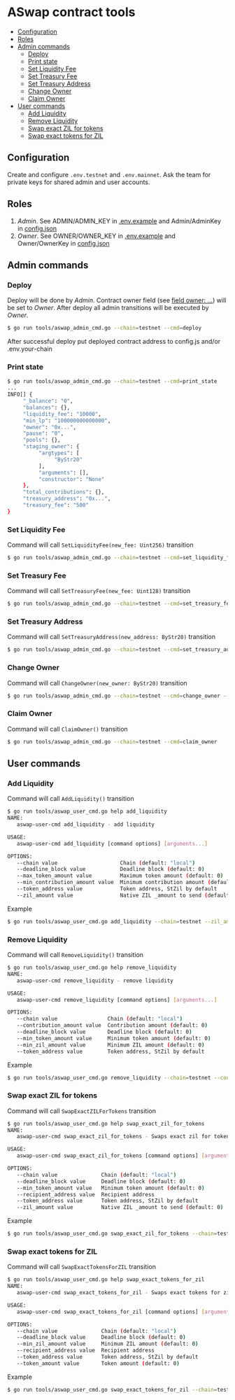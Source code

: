# ASwap contract tools

<!-- MarkdownTOC -->

- [Configuration](#configuration)
- [Roles](#roles)
- [Admin commands](#admin-commands)
     - [Deploy](#deploy)
     - [Print state](#print-state)
     - [Set Liquidity Fee](#set-liquidity-fee)
     - [Set Treasury Fee](#set-treasury-fee)
     - [Set Treasury Address](#set-treasury-address)
     - [Change Owner](#change-owner)
     - [Claim Owner](#claim-owner)
- [User commands](#user-commands)
     - [Add Liquidity](#add-liquidity)
     - [Remove Liquidity](#remove-liquidity)
     - [Swap exact ZIL for tokens](#swap-exact-zil-for-tokens)
     - [Swap exact tokens for ZIL](#swap-exact-tokens-for-zil)

<!-- /MarkdownTOC -->

## Configuration

Create and configure `.env.testnet` and `.env.mainnet`. Ask the team for private keys for shared admin and user accounts.

## Roles

1. *Admin*. See ADMIN/ADMIN_KEY in [.env.example](../.env.example) and Admin/AdminKey in [config.json](../config.json)
1. *Owner*. See OWNER/OWNER_KEY in [.env.example](../.env.example) and Owner/OwnerKey in [config.json](../config.json)

## Admin commands

### Deploy

Deploy will be done by *Admin*.
Contract owner field (see [field owner: ...](../contracts/aswap.scilla)) will be set to *Owner*.
After deploy all admin transitions will be executed by *Owner*.

```sh
$ go run tools/aswap_admin_cmd.go --chain=testnet --cmd=deploy
```

After successful deploy put deployed contract address to config.js and/or .env.your-chain

### Print state

```sh
$ go run tools/aswap_admin_cmd.go --chain=testnet --cmd=print_state
...
INFO[] {
     "_balance": "0",
     "balances": {},
     "liquidity_fee": "10000",
     "min_lp": "100000000000000",
     "owner": "0x...",
     "pause": "0",
     "pools": {},
     "staging_owner": {
          "argtypes": [
               "ByStr20"
          ],
          "arguments": [],
          "constructor": "None"
     },
     "total_contributions": {},
     "treasury_address": "0x...",
     "treasury_fee": "500"
}

```

### Set Liquidity Fee

Command will call `SetLiquidityFee(new_fee: Uint256)` transition

```sh
$ go run tools/aswap_admin_cmd.go --chain=testnet --cmd=set_liquidity_fee --value=9000
```

### Set Treasury Fee

Command will call `SetTreasuryFee(new_fee: Uint128)` transition

```sh
$ go run tools/aswap_admin_cmd.go --chain=testnet --cmd=set_treasury_fee --value=550
```

### Set Treasury Address

Command will call `SetTreasuryAddress(new_address: ByStr20)` transition

```sh
$ go run tools/aswap_admin_cmd.go --chain=testnet --cmd=set_treasury_address --value=0x0000000000000000000000000000000000000000
```

### Change Owner

Command will call `ChangeOwner(new_owner: ByStr20)` transition

```sh
$ go run tools/aswap_admin_cmd.go --chain=testnet --cmd=change_owner --value=0x0000000000000000000000000000000000000000
```

### Claim Owner

Command will call `ClaimOwner()` transition

```sh
$ go run tools/aswap_admin_cmd.go --chain=testnet --cmd=claim_owner
```

## User commands

### Add Liquidity

Command will call `AddLiquidity()` transition

```sh
$ go run tools/aswap_user_cmd.go help add_liquidity
NAME:
   aswap-user-cmd add_liquidity - add liquidity

USAGE:
   aswap-user-cmd add_liquidity [command options] [arguments...]

OPTIONS:
   --chain value                    Chain (default: "local")
   --deadline_block value           Deadline block (default: 0)
   --max_token_amount value         Maximum token amount (default: 0)
   --min_contribution_amount value  Minimum contribution amount (default: 0)
   --token_address value            Token address, StZil by default
   --zil_amount value               Native ZIL _amount to send (default: 0)
```

Example

```sh
$ go run tools/aswap_user_cmd.go add_liquidity --chain=testnet --zil_amount=100 --min_contribution_amount=10 --max_token_amount=100 --deadline_block=56789
```

### Remove Liquidity

Command will call `RemoveLiquidity()` transition

```sh
$ go run tools/aswap_user_cmd.go help remove_liquidity
NAME:
   aswap-user-cmd remove_liquidity - remove liquidity

USAGE:
   aswap-user-cmd remove_liquidity [command options] [arguments...]

OPTIONS:
   --chain value                Chain (default: "local")
   --contribution_amount value  Contribution amount (default: 0)
   --deadline_block value       Deadline block (default: 0)
   --min_token_amount value     Minimum token amount (default: 0)
   --min_zil_amount value       Minimum ZIL amount (default: 0)
   --token_address value        Token address, StZil by default
```

Example

```sh
$ go run tools/aswap_user_cmd.go remove_liquidity --chain=testnet --contribution_amount=100 --min_zil_amount=100 --min_token_amount=100 --deadline_block=56789
```

### Swap exact ZIL for tokens

Command will call `SwapExactZILForTokens` transition

```sh
$ go run tools/aswap_user_cmd.go help swap_exact_zil_for_tokens
NAME:
   aswap-user-cmd swap_exact_zil_for_tokens - Swaps exact zil for tokens

USAGE:
   aswap-user-cmd swap_exact_zil_for_tokens [command options] [arguments...]

OPTIONS:
   --chain value              Chain (default: "local")
   --deadline_block value     Deadline block (default: 0)
   --min_token_amount value   Minimum token amount (default: 0)
   --recipient_address value  Recipient address
   --token_address value      Token address, StZil by default
   --zil_amount value         Native ZIL _amount to send (default: 0)
```

Example

```sh
$ go run tools/aswap_user_cmd.go swap_exact_zil_for_tokens --chain=testnet --zil_amount=100 --min_token_amount=100 --deadline_block=56789 --recipient_address=0x0000000000000000000000000000000000000001
```

### Swap exact tokens for ZIL

Command will call `SwapExactTokensForZIL` transition

```sh
$ go run tools/aswap_user_cmd.go help swap_exact_tokens_for_zil
NAME:
   aswap-user-cmd swap_exact_tokens_for_zil - Swaps exact tokens for zil

USAGE:
   aswap-user-cmd swap_exact_tokens_for_zil [command options] [arguments...]

OPTIONS:
   --chain value              Chain (default: "local")
   --deadline_block value     Deadline block (default: 0)
   --min_zil_amount value     Minimum ZIL amount (default: 0)
   --recipient_address value  Recipient address
   --token_address value      Token address, StZil by default
   --token_amount value       Token amount (default: 0)

```

Example

```sh
$ go run tools/aswap_user_cmd.go swap_exact_tokens_for_zil --chain=testnet --token_amount=100 --min_zil_amount=100 --deadline_block=56789 --recipient_address=0x0000000000000000000000000000000000000001
```
